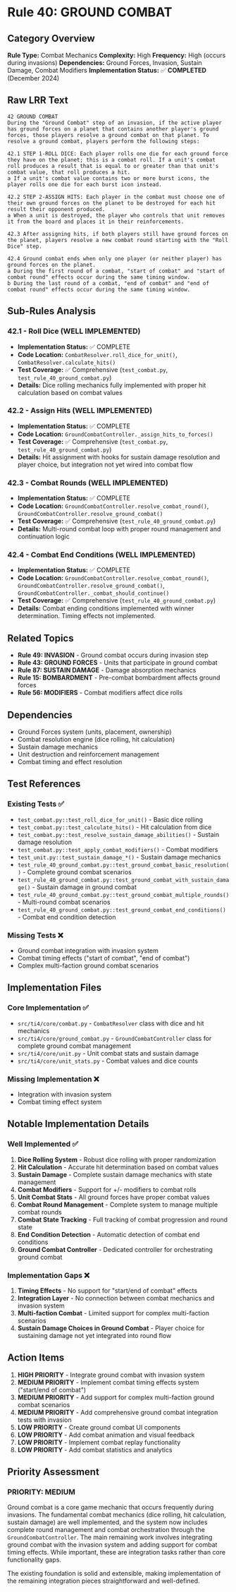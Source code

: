 # Rule 40: GROUND COMBAT

## Category Overview
**Rule Type:** Combat Mechanics
**Complexity:** High
**Frequency:** High (occurs during invasions)
**Dependencies:** Ground Forces, Invasion, Sustain Damage, Combat Modifiers
**Implementation Status:** ✅ **COMPLETED** (December 2024)

## Raw LRR Text
```
42 GROUND COMBAT
During the "Ground Combat" step of an invasion, if the active player has ground forces on a planet that contains another player's ground forces, those players resolve a ground combat on that planet. To resolve a ground combat, players perform the following steps:

42.1 STEP 1-ROLL DICE: Each player rolls one die for each ground force they have on the planet; this is a combat roll. If a unit's combat roll produces a result that is equal to or greater than that unit's combat value, that roll produces a hit.
a If a unit's combat value contains two or more burst icons, the player rolls one die for each burst icon instead.

42.2 STEP 2-ASSIGN HITS: Each player in the combat must choose one of their own ground forces on the planet to be destroyed for each hit result their opponent produced.
a When a unit is destroyed, the player who controls that unit removes it from the board and places it in their reinforcements.

42.3 After assigning hits, if both players still have ground forces on the planet, players resolve a new combat round starting with the "Roll Dice" step.

42.4 Ground combat ends when only one player (or neither player) has ground forces on the planet.
a During the first round of a combat, "start of combat" and "start of combat round" effects occur during the same timing window.
b During the last round of a combat, "end of combat" and "end of combat round" effects occur during the same timing window.
```

## Sub-Rules Analysis

### 42.1 - Roll Dice (WELL IMPLEMENTED)
- **Implementation Status:** ✅ COMPLETE
- **Code Location:** `CombatResolver.roll_dice_for_unit()`, `CombatResolver.calculate_hits()`
- **Test Coverage:** ✅ Comprehensive (`test_combat.py`, `test_rule_40_ground_combat.py`)
- **Details:** Dice rolling mechanics fully implemented with proper hit calculation based on combat values

### 42.2 - Assign Hits (WELL IMPLEMENTED)
- **Implementation Status:** ✅ COMPLETE
- **Code Location:** `GroundCombatController._assign_hits_to_forces()`
- **Test Coverage:** ✅ Comprehensive (`test_combat.py`, `test_rule_40_ground_combat.py`)
- **Details:** Hit assignment with hooks for sustain damage resolution and player choice, but integration not yet wired into combat flow

### 42.3 - Combat Rounds (WELL IMPLEMENTED)
- **Implementation Status:** ✅ COMPLETE
- **Code Location:** `GroundCombatController.resolve_combat_round()`, `GroundCombatController.resolve_ground_combat()`
- **Test Coverage:** ✅ Comprehensive (`test_rule_40_ground_combat.py`)
- **Details:** Multi-round combat loop with proper round management and continuation logic

### 42.4 - Combat End Conditions (WELL IMPLEMENTED)
- **Implementation Status:** ✅ COMPLETE
- **Code Location:** `GroundCombatController.resolve_combat_round()`, `GroundCombatController.resolve_ground_combat()`, `GroundCombatController._combat_should_continue()`
- **Test Coverage:** ✅ Comprehensive (`test_rule_40_ground_combat.py`)
- **Details:** Combat ending conditions implemented with winner determination. Timing effects not implemented.

## Related Topics
- **Rule 49: INVASION** - Ground combat occurs during invasion step
- **Rule 43: GROUND FORCES** - Units that participate in ground combat
- **Rule 87: SUSTAIN DAMAGE** - Damage absorption mechanics
- **Rule 15: BOMBARDMENT** - Pre-combat bombardment affects ground forces
- **Rule 56: MODIFIERS** - Combat modifiers affect dice rolls

## Dependencies
- Ground Forces system (units, placement, ownership)
- Combat resolution engine (dice rolling, hit calculation)
- Sustain damage mechanics
- Unit destruction and reinforcement management
- Combat timing and effect resolution

## Test References

### Existing Tests ✅
- `test_combat.py::test_roll_dice_for_unit()` - Basic dice rolling
- `test_combat.py::test_calculate_hits()` - Hit calculation from dice
- `test_combat.py::test_resolve_sustain_damage_abilities()` - Sustain damage resolution
- `test_combat.py::test_apply_combat_modifiers()` - Combat modifiers
- `test_unit.py::test_sustain_damage_*()` - Sustain damage mechanics
- `test_rule_40_ground_combat.py::test_ground_combat_basic_resolution()` - Complete ground combat scenarios
- `test_rule_40_ground_combat.py::test_ground_combat_with_sustain_damage()` - Sustain damage in ground combat
- `test_rule_40_ground_combat.py::test_ground_combat_multiple_rounds()` - Multi-round combat scenarios
- `test_rule_40_ground_combat.py::test_ground_combat_end_conditions()` - Combat end condition detection

### Missing Tests ❌
- Ground combat integration with invasion system
- Combat timing effects ("start of combat", "end of combat")
- Complex multi-faction ground combat scenarios

## Implementation Files

### Core Implementation ✅
- `src/ti4/core/combat.py` - `CombatResolver` class with dice and hit mechanics
- `src/ti4/core/ground_combat.py` - `GroundCombatController` class for complete ground combat management
- `src/ti4/core/unit.py` - Unit combat stats and sustain damage
- `src/ti4/core/unit_stats.py` - Combat values and dice counts

### Missing Implementation ❌
- Integration with invasion system
- Combat timing effect system

## Notable Implementation Details

### Well Implemented ✅
1. **Dice Rolling System** - Robust dice rolling with proper randomization
2. **Hit Calculation** - Accurate hit determination based on combat values
3. **Sustain Damage** - Complete sustain damage mechanics with state management
4. **Combat Modifiers** - Support for +/- modifiers to combat rolls
5. **Unit Combat Stats** - All ground forces have proper combat values
6. **Combat Round Management** - Complete system to manage multiple combat rounds
7. **Combat State Tracking** - Full tracking of combat progression and round state
8. **End Condition Detection** - Automatic detection of combat end conditions
9. **Ground Combat Controller** - Dedicated controller for orchestrating ground combat

### Implementation Gaps ❌
1. **Timing Effects** - No support for "start/end of combat" effects
2. **Integration Layer** - No connection between combat mechanics and invasion system
3. **Multi-faction Combat** - Limited support for complex multi-faction scenarios
4. **Sustain Damage Choices in Ground Combat** - Player choice for sustaining damage not yet integrated into round flow

## Action Items

1. **HIGH PRIORITY** - Integrate ground combat with invasion system
2. **MEDIUM PRIORITY** - Implement combat timing effects system ("start/end of combat")
3. **MEDIUM PRIORITY** - Add support for complex multi-faction ground combat scenarios
4. **MEDIUM PRIORITY** - Add comprehensive ground combat integration tests with invasion
5. **LOW PRIORITY** - Create ground combat UI components
6. **LOW PRIORITY** - Add combat animation and visual feedback
7. **LOW PRIORITY** - Implement combat replay functionality
8. **LOW PRIORITY** - Add combat statistics and analytics

## Priority Assessment

### PRIORITY: MEDIUM

Ground combat is a core game mechanic that occurs frequently during invasions. The fundamental combat mechanics (dice rolling, hit calculation, sustain damage) are well implemented, and the system now includes complete round management and combat orchestration through the `GroundCombatController`. The main remaining work involves integrating ground combat with the invasion system and adding support for combat timing effects. While important, these are integration tasks rather than core functionality gaps.

The existing foundation is solid and extensible, making implementation of the remaining integration pieces straightforward and well-defined.
